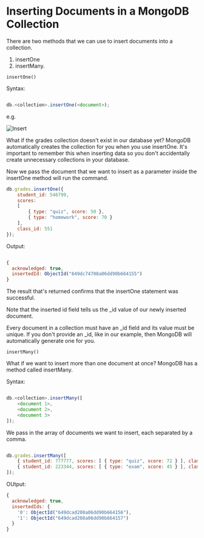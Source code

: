 # **Inserting Documents in a MongoDB Collection**
There are two methods that we can use to insert documents into a collection. 
1. insertOne
2. insertMany. 

```insertOne()```

Syntax:

~~~js

db.<collection>.insertOne(<document>);

~~~

e.g.

![Insert](./assets/images/insert.png)


What if the grades collection doesn't exist in our database yet? MongoDB automatically creates the collection for you when you use insertOne. It's important to remember this when inserting data so you don't accidentally create unnecessary collections in your database. 

Now we pass the document that we want to insert as a parameter inside the insertOne method will run the command. 

~~~js
db.grades.insertOne({
    student_id: 546799,
    scores:
    [
        { type: "quiz", score: 50 },
        { type: "homework", score: 70 } 
    ], 
    class_id: 551 
});
~~~

Output: 

~~~js

{
  acknowledged: true,
  insertedId: ObjectId("649dc74708a06dd90b664155")
}

~~~

The result that's returned confirms that the insertOne statement was successful. 

Note that the inserted id field tells us the _id value of our newly inserted document. 

Every document in a collection must have an _id field and its value must be unique. If you don't provide an _id, like in our example, then MongoDB will automatically generate one for you. 

```insertMany()```

What if we want to insert more than one document at once? MongoDB has a method called insertMany. 


Syntax:

~~~js

db.<collection>.insertMany([
    <document 1>, 
    <document 2>, 
    <document 3>
]);

~~~

We pass in the array of documents we want to insert, each separated by a comma. 

~~~js

db.grades.insertMany([
    { student_id: 777777, scores: [ { type: "quiz", score: 72 } ], class_id: 550 },
    { student_id: 223344, scores: [ { type: "exam", score: 45 } ], class_id: 551 }
]);

~~~

OUtput: 

~~~js
{
  acknowledged: true,
  insertedIds: {
    '0': ObjectId("649dcad208a06dd90b664156"),
    '1': ObjectId("649dcad208a06dd90b664157")
  }
}
~~~
